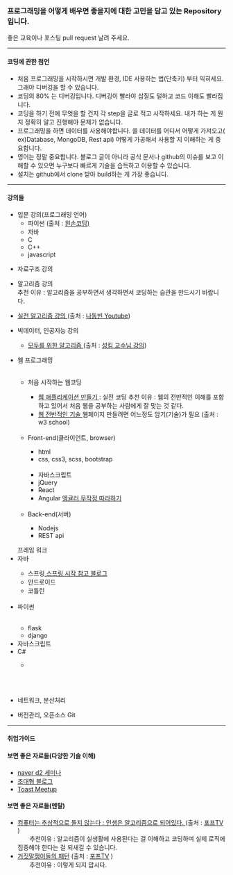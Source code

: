 <h3><strong>프로그래밍을 어떻게 배우면 좋을지에 대한</strong> 고민을 담고 있는 Repository 입니다. </h3>
좋은 교육이나 포스팅 pull request 날려 주세요.
<hr>
<h4> 코딩에 관한 첨언</h4>
<ul>
 <li> 처음 프로그래밍을 시작하시면 개발 환경, IDE 사용하는 법(단축키) 부터 익히세요. 그래야 디버깅을 할 수 있습니다. </li>
 <li> 코딩의 80% 는 디버깅입니다. 디버깅이 빨라야 삽질도 덜하고 코드 이해도 빨라집니다. </li>
 <li> 코딩을 하기 전에 무엇을 할 건지 각 step을 글로 적고 시작하세요. 내가 하는 게 뭔지 정확히 알고 진행해야 문제가 없습니다. </li>
 <li> 프로그래밍을 하면 데이터를 사용해야합니다. 쓸 데이터를 어디서 어떻게 가져오고( ex)Database, MongoDB, Rest api) 어떻게 가공해서 사용할 지 이해하는 게 중요합니다. </li>
 <li> 영어는 정말 중요합니다. 블로그 글이 아니라 공식 문서나 github의 이슈를 보고 이해할 수 있으면 누구보다 빠르게 기술을 습득하고 이용할 수 있습니다.</li>
 <li> 설치는 github에서 clone 받아 build하는 게 가장 좋습니다.</li>
</ul>
 <hr>
<h4>강의들</h4>
    <ul>
        <li>입문 강의(프로그래밍 언어) 
            <ul>
             <li>파이썬 (출처 : <a href=https://www.youtube.com/watch?v=UHg1Drp1uKE&list=PLGPF8gvWLYypeEoFNTfSHdFL5WRLAfmmm>왼손코딩)</a></li>
             <li>자바</li>
             <li>C</li>
             <li>C++</li>
             <li>javascript</li>
         </ul>
    </ul>
    <ul>
        <li>자료구조 강의 </li></ul>
    <ul>
 <li>알고리즘 강의</li> <caption>추천 이유 : 알고리즘을 공부하면서 생각하면서 코딩하는 습관을 만드시기 바랍니다.</catpion>
</ul>
 <ul>
                <li><a href=https://www.youtube.com/watch?v=qQ5iLNjpxSk&list=PLRx0vPvlEmdDHxCvAQS1_6XV4deOwfVrz> 실전 알고리즘 강의  </a> (출처 : <a href=https://www.youtube.com/channel/UChflhu32f5EUHlY7_SetNWw/playlists>나동빈 Youtube</a>) </li>
            </ul>
        </li>
    </ul>
    <ul>
        <li>빅데이터, 인공지능 강의</li>
        <ul>
                <li><a href=https://www.youtube.com/watch?v=BS6O0zOGX4E&list=PLlMkM4tgfjnLSOjrEJN31gZATbcj_MpUm> 모두를 위한 알고리즘  </a> (출처 : <a href=http://hunkim.github.io/ml/>성킴 교수님 강의</a>)</li> 
            </ul>
    </ul>
     <ul> 
        <li>웹 프로그래밍</li>
        <ul>
         <li>처음 시작하는 웹코딩</li>
         <ul>
          <li><a href="https://opentutorials.org/course/1688"> 웹 애플리케이션 만들기 </a>: 실전 코딩<caption> 추천 이유 : 웹의 전반적인 이해를 포함하고 있어서 처음 웹을 공부하는 사람에게 잘 맞는 것 같다. </caption></li>
          <li><a href=https://www.w3schools.com/> 웹 전반적인 기술 </a><caption>웹페이지 만들려면 어느정도 암기(기술)가 필요</caption>  (출처 : <a = hrefhttps://www.w3schools.com> w3 school</a>)</li>
 </ul>
               <li>Front-end(클라이언트, browser)</li>
               <ul><li>html</li>
                        <li>css, css3, scss, bootstrap </li>
                        <li>자바스크립트</li>
                        <li>jQuery </li>
                        <li>React </li>
 <li>Angular <a href="https://www.hitcle.com/space/Angular/a_I32QQsMNmV8J"> 엥귤러 무작정 따라하기 </a></li>
                </ul>
                <li>Back-end(서버)</li>
                    <ul>
 <li>Nodejs</li>
                        <li> REST api </li>
                    </ul>
            </ul>
    </ul>
   <ul>프레임 워크 
   <li>자바</li>
  <ul><li>스프링<a href="https://cheese10yun.github.io/archives/1/"> 스프링 시작 참고 블로그</a>
 <li>안드로이드</li>
   <li>코틀린</li></ul>
   <li>파이썬</li>
   <ul><li>flask</li>
    <li>django</li></ul>
 <li> 자바스크립트 </li>
 <li>C#</li>
 <ul><li></li></ul>
   </ul>
   <ul> 
        <li>네트워크, 분산처리</li>
    </ul>
    <ul> 
        <li> 버전관리, 오픈소스 Git</li> 
    </ul>
 <hr>
<h4>취업가이드</h4>

<h4>보면 좋은 자료들(다양한 기술 이해)</h4>
<ul><li><a href="https://www.youtube.com/watch?v=klnfWhPGPRs">naver d2 세미나</a></li>
    <li><a href="http://bcho.tistory.com/"> 조대협 블로그</a></li>
    <li><a href="http://meetup.toast.com/"> Toast Meetup </a></li>
 </ul>
<h4> 보면 좋은 자료들(멘탈) </h4>
<ul>
    <li><a href= https://www.youtube.com/watch?v=PUd6LCJZlJo&t=1s> 
    컴퓨터는 추상적으로 돌지 않는다 : 인생은 알고리즘으로 되어있다. </a> (출처 : <a href=https://www.youtube.com/channel/UC63J0Q5huHSlbNT3KxvAaHQ>포프TV</a> )</li>
        <caption>추천이유 : 알고리즘이 실생활에 사용된다는 걸 이해하고 코딩하며 실제 로직에 집중해야 한다는 걸 되새길 수 있습니다.</caption>
     <li><a href= https://www.youtube.com/watch?v=kilGnfyhMkg>거짓말쟁이들의 패턴</a> (출처 : <a href=https://www.youtube.com/channel/UC63J0Q5huHSlbNT3KxvAaH>포프TV</a> )</li>
        <caption>추천이유 : 이렇게 되지 맙시다.</caption> 
</ul>
